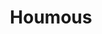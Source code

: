 ---
layout: recette
categories: [recettes]
hidden: true
lang: fr
sitemap: false
title: Houmous
type: sel
ingredients: 
  - nom: pois chiches
    qte: 400
    unite: gr
  - nom: tahini
    qte: 60
    unite: gr
  - nom: ail
    qte: 10
    unite: gr
  - nom: jus de citron
    qte: 50
    unite: gr
  - nom: huile d'olive
    qte: 15
    unite: gr
  - nom: sel
    qte: 6
    unite: gr
etapes:
  - label: Pois chiches
    details:
      - Cuire les pois chiches 10 minutes dans leur eau
      - Égoutter et conserver l'eau de cuisson
  - label: Préparation des ingrédients liquides
    details:
      - Émincer l'ail finement
      - Verser le tahini, l'ail, le jus de citron, l'huile d'olive et le sel dans un bol
      - Mélanger 
  - label: Mixage
    details:
      - Verser les pois chiches et les ingrédients liquides dans le bol du robot
      - Mixer. Ajouter de l'eau de cuisson si le houmous est trop dense
  - label: Dégustation
    details:
      - Réserver au frais au moins une heure
      - Creuser un sillon et y verser de l'huile d'olive
      - (Optionnel) Ajouter des épices (paprika, zaatar) et/ou des graines de sésame
---